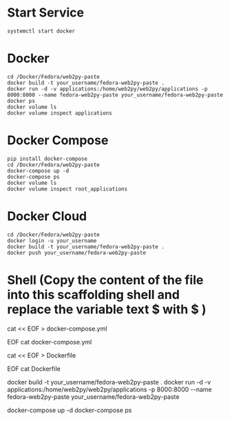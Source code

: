 # Start Service
	systemctl start docker

# Docker
	cd /Docker/Fedora/web2py-paste
	docker build -t your_username/fedora-web2py-paste .
	docker run -d -v applications:/home/web2py/web2py/applications -p 8000:8000 --name fedora-web2py-paste your_username/fedora-web2py-paste
	docker ps 
	docker volume ls
	docker volume inspect applications

# Docker Compose
	pip install docker-compose
	cd /Docker/Fedora/web2py-paste
	docker-compose up -d
	docker-compose ps
	docker volume ls
	docker volume inspect root_applications

# Docker Cloud
	cd /Docker/Fedora/web2py-paste
	docker login -u your_username
	docker build -t your_username/fedora-web2py-paste .
	docker push your_username/fedora-web2py-paste

# Shell (Copy the content of the file into this scaffolding shell and replace the variable text $ with \$ )
cat << EOF > docker-compose.yml

EOF
cat docker-compose.yml

cat << EOF > Dockerfile

EOF
cat Dockerfile

docker build -t your_username/fedora-web2py-paste .
docker run -d -v applications:/home/web2py/web2py/applications -p 8000:8000 --name fedora-web2py-paste your_username/fedora-web2py-paste

docker-compose up -d
docker-compose ps
